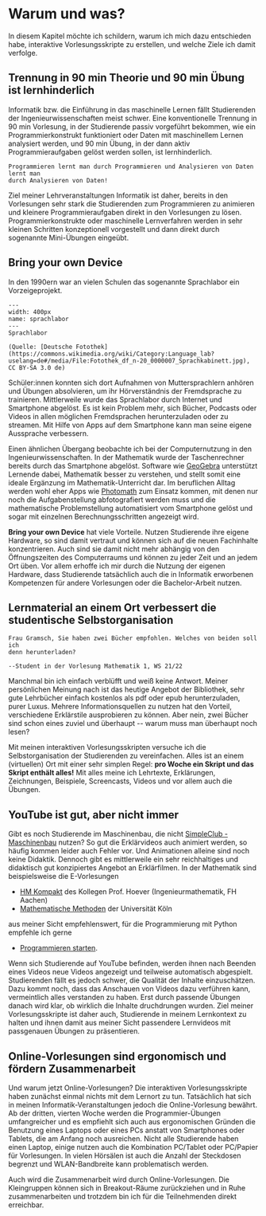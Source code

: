 # Warum und was?

In diesem Kapitel möchte ich schildern, warum ich mich dazu entschieden habe,
interaktive Vorlesungsskripte zu erstellen, und welche Ziele ich damit verfolge. 

## Trennung in 90 min Theorie und 90 min Übung ist lernhinderlich

Informatik bzw. die Einführung in das maschinelle Lernen fällt Studierenden der
Ingenieurwissenschaften meist schwer. Eine konventionelle Trennung in 90 min
Vorlesung, in der Studierende passiv vorgeführt bekommen, wie ein
Programmierkonstrukt funktioniert oder Daten mit maschinellem Lernen analysiert
werden, und 90 min Übung, in der dann aktiv Programmieraufgaben gelöst werden
sollen, ist lernhinderlich. 

```{important}
Programmieren lernt man durch Programmieren und Analysieren von Daten lernt man
durch Analysieren von Daten!
```

Ziel meiner Lehrveranstaltungen Informatik ist daher, bereits in den Vorlesungen
sehr stark die Studierenden zum Programmieren zu animieren und kleinere
Programmieraufgaben direkt in den Vorlesungen zu lösen. Programmierkonstrukte
oder maschinelle Lernverfahren werden in sehr kleinen Schritten konzeptionell
vorgestellt und dann direkt durch sogenannte Mini-Übungen eingeübt.

## Bring your own Device 

In den 1990ern war an vielen Schulen das sogenannte Sprachlabor ein
Vorzeigeprojekt. 

```{figure} pics/sprachlabor.jpg
---
width: 400px
name: sprachlabor
---
Sprachlabor

(Quelle: [Deutsche Fotothek](https://commons.wikimedia.org/wiki/Category:Language_lab?uselang=de#/media/File:Fotothek_df_n-20_0000007_Sprachkabinett.jpg), CC BY-SA 3.0 de)
```

Schüler:innen konnten sich dort Aufnahmen von Muttersprachlern anhören und
Übungen absolvieren, um ihr Hörverständnis der Fremdsprache zu trainieren.
Mittlerweile wurde das Sprachlabor durch Internet und Smartphone abgelöst. Es
ist kein Problem mehr, sich Bücher, Podcasts oder Videos in allen möglichen
Fremdsprachen herunterzuladen oder zu streamen. Mit Hilfe von Apps auf dem
Smartphone kann man seine eigene Aussprache verbessern. 

Einen ähnlichen Übergang beobachte ich bei der Computernutzung in den
Ingenieurwissenschaften. In der Mathematik wurde der Taschenrechner bereits
durch das Smartphone abgelöst. Software wie [GeoGebra](https://www.geogebra.org)
unterstützt Lernende dabei, Mathematik besser zu verstehen, und stellt somit
eine ideale Ergänzung im Mathematik-Unterricht dar. Im beruflichen Alltag werden
wohl eher Apps wie [Photomath](https://photomath.com/de) zum Einsatz kommen, mit
denen nur noch die Aufgabenstellung abfotografiert werden muss und die
mathematische Problemstellung automatisiert vom Smartphone gelöst und sogar mit
einzelnen Berechnungsschritten angezeigt wird. 

**Bring your own Device** hat viele Vorteile. Nutzen Studierende ihre eigene
Hardware, so sind damit vertraut und können sich auf die neuen Fachinhalte
konzentrieren. Auch sind sie damit nicht mehr abhängig von den Öffnungszeiten
des Computerraums und können zu jeder Zeit und an jedem Ort üben. Vor allem
erhoffe ich mir durch die Nutzung der eigenen Hardware, dass Studierende
tatsächlich auch die in Informatik erworbenen  Kompetenzen für andere
Vorlesungen oder die Bachelor-Arbeit nutzen.


## Lernmaterial an einem Ort verbessert die studentische Selbstorganisation

```{epigraph}
Frau Gramsch, Sie haben zwei Bücher empfohlen. Welches von beiden soll ich
denn herunterladen? 

--Student in der Vorlesung Mathematik 1, WS 21/22
```

Manchmal bin ich einfach verblüfft und weiß keine Antwort. Meiner persönlichen
Meinung nach ist das heutige Angebot der Bibliothek, sehr gute Lehrbücher
einfach kostenlos als pdf oder epub herunterzuladen, purer Luxus. Mehrere
Informationsquellen zu nutzen hat den Vorteil, verschiedene Erklärstile
ausprobieren zu können. Aber nein, zwei Bücher sind schon eines zuviel und
überhaupt -- warum muss man überhaupt noch lesen?

Mit meinen interaktiven Vorlesungsskripten versuche ich die Selbstorganisation
der Studierenden zu vereinfachen. Alles ist an einem (virtuellen) Ort mit einer
sehr simplen Regel: **pro Woche ein Skript und das Skript enthält alles!** Mit
alles meine ich Lehrtexte, Erklärungen, Zeichnungen, Beispiele, Screencasts,
Videos und vor allem auch die Übungen.

## YouTube ist gut, aber nicht immer

Gibt es noch Studierende im Maschinenbau, die nicht [SimpleClub -
Maschinenbau](https://www.youtube.com/channel/UCdXZYI27KbVdlVbRybit1og) nutzen?
So gut die Erklärvideos auch animiert werden, so häufig kommen leider auch
Fehler vor. Und Animationen alleine sind noch keine Didaktik. Dennoch gibt es
mittlerweile ein sehr reichhaltiges und didaktisch gut konzipiertes Angebot an
Erklärfilmen. In der Mathematik sind beispielsweise die E-Vorlesungen

* [HM Kompakt](https://www.youtube.com/channel/UCj8eTtGJCVDeM0NVflyxQCA) des
  Kollegen Prof. Hoever (Ingenieurmathematik, FH Aachen)
* [Mathematische Methoden](https://www.youtube.com/c/MathematischeMethoden) der
  Universität Köln

aus meiner Sicht empfehlenswert, für die Programmierung mit Python empfehle ich gerne

* [Programmieren starten](https://www.youtube.com/playlist?list=PL_pqkvxZ6ho3u8PJAsUU-rOAQ74D0TqZB).

Wenn sich Studierende auf YouTube befinden, werden ihnen nach Beenden eines
Videos neue Videos angezeigt und teilweise automatisch abgespielt. Studierenden
fällt es jedoch schwer, die Qualität der Inhalte einzuschätzen. Dazu kommt noch,
dass das Anschauen von Videos dazu verführen kann,  vermeintlich alles
verstanden zu haben. Erst durch passende Übungen danach wird klar, ob wirklich
die Inhalte druchdrungen wurden. Ziel meiner Vorlesungsskripte ist daher auch,
Studierende in meinem Lernkontext zu halten und ihnen damit aus meiner Sicht
passendere Lernvideos mit passgenauen Übungen zu präsentieren. 

## Online-Vorlesungen sind ergonomisch und fördern Zusammenarbeit

Und warum jetzt Online-Vorlesungen? Die interaktiven Vorlesungsskripte haben
zunächst einmal nichts mit dem Lernort zu tun. Tatsächlich hat sich in meinen
Informatik-Veranstaltungen jedoch die Online-Vorlesung bewährt. Ab der dritten,
vierten Woche werden die Programmier-Übungen umfangreicher und es empfiehlt sich
auch aus ergonomischen Gründen die Benutzung eines Laptops oder eines PCs
anstatt von Smartphones oder Tablets, die am Anfang noch ausreichen. Nicht alle
Studierende haben einen Laptop, einige nutzen auch die Kombination PC/Tablet
oder PC/Papier für Vorlesungen. In vielen Hörsälen ist auch die Anzahl der
Steckdosen begrenzt und WLAN-Bandbreite kann problematisch werden. 

 Auch wird die Zusammenarbeit wird durch Online-Vorlesungen. Die Kleingruppen
 können sich in Breakout-Räume zurückziehen und in Ruhe zusammenarbeiten und
 trotzdem bin ich für die Teilnehmenden direkt erreichbar.  


